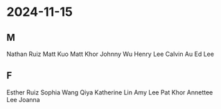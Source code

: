 # 2024-11-15
## M
Nathan Ruiz
Matt Kuo
Matt Khor
Johnny Wu
Henry Lee
Calvin Au
Ed Lee
## F
Esther Ruiz
Sophia Wang
Qiya
Katherine Lin
Amy Lee
Pat Khor
Annettee Lee
Joanna
